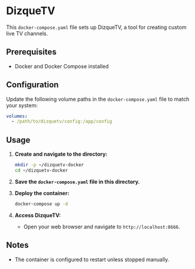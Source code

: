 # DizqueTV

This `docker-compose.yaml` file sets up DizqueTV, a tool for creating custom live TV channels.

## Prerequisites

- Docker and Docker Compose installed

## Configuration

Update the following volume paths in the `docker-compose.yaml` file to match your system:

```yaml
volumes:
  - /path/to/dizquetv/config:/app/config
```

## Usage

1. **Create and navigate to the directory:**
    ```sh
    mkdir -p ~/dizquetv-docker
    cd ~/dizquetv-docker
    ```

2. **Save the `docker-compose.yaml` file in this directory.**

3. **Deploy the container:**
    ```sh
    docker-compose up -d
    ```

4. **Access DizqueTV:**
    - Open your web browser and navigate to `http://localhost:8666`.

## Notes

- The container is configured to restart unless stopped manually.
